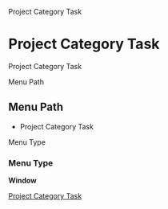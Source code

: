 
Project Category Task
# Project Category Task


Project Category Task

Menu Path
## Menu Path



- Project Category Task

Menu Type
### Menu Type

**Window**


[Project Category Task](../../functional-guide/window/window-project-category-task.md)